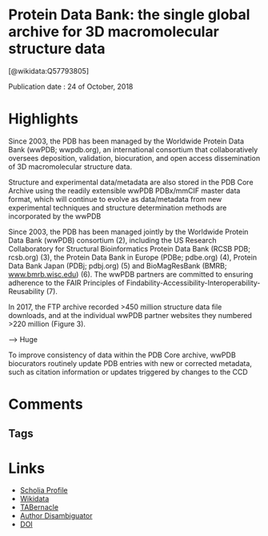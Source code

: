 
Protein Data Bank: the single global archive for 3D macromolecular structure data
=================================================================================
  
  [@wikidata:Q57793805]  
  
Publication date : 24 of October, 2018  

# Highlights

Since 2003, the PDB has been managed by the Worldwide Protein Data Bank (wwPDB; wwpdb.org), an international consortium that collaboratively oversees deposition, validation, biocuration, and open access dissemination of 3D macromolecular structure data. 

Structure and experimental data/metadata are also stored in the PDB Core Archive using the readily extensible wwPDB PDBx/mmCIF master data format, which will continue to evolve as data/metadata from new experimental techniques and structure determination methods are incorporated by the wwPDB

Since 2003, the PDB has been managed jointly by the Worldwide Protein Data Bank (wwPDB) consortium (2), including the US Research Collaboratory for Structural Bioinformatics Protein Data Bank (RCSB PDB; rcsb.org) (3), the Protein Data Bank in Europe (PDBe; pdbe.org) (4), Protein Data Bank Japan (PDBj; pdbj.org) (5) and BioMagResBank (BMRB; www.bmrb.wisc.edu) (6). The wwPDB partners are committed to ensuring adherence to the FAIR Principles of Findability-Accessibility-Interoperability-Reusability (7).


 In 2017, the FTP archive recorded >450 million structure data file downloads, and at the individual wwPDB partner websites they numbered >220 million (Figure 3). 

 --> Huge

 To improve consistency of data within the PDB Core archive, wwPDB biocurators routinely update PDB entries with new or corrected metadata, such as citation information or updates triggered by changes to the CCD 

 
# Comments

## Tags

# Links
  
 * [Scholia Profile](https://scholia.toolforge.org/work/Q57793805)  
 * [Wikidata](https://www.wikidata.org/wiki/Q57793805)  
 * [TABernacle](https://tabernacle.toolforge.org/?#/tab/manual/Q57793805/P921%3BP4510)  
 * [Author Disambiguator](https://author-disambiguator.toolforge.org/work_item_oauth.php?id=Q57793805&batch_id=&match=1&author_list_id=&doit=Get+author+links+for+work)  
 * [DOI](https://doi.org/10.1093/NAR/GKY949)  
